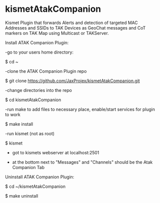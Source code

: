 # kismetAtakCompanion
Kismet Plugin that forwards Alerts and detection of targeted MAC Addresses and SSIDs to TAK Devices as GeoChat messages and CoT markers on TAK Map using Multicast or TAKServer.

Install ATAK Companion Plugin:

-go to your users home directory:

$ cd ~

-clone the ATAK Companion Plugin repo

$ git clone https://github.com/JaxProjex/kismetAtakCompanion.git

-change directories into the repo

$ cd kismetAtakCompanion

-run make to add files to necessary place, enable/start services for plugin to work

$ make install

-run kismet (not as root)

$ kismet

- got to kismets webserver at localhost:2501

- at the bottom next to "Messages" and "Channels" should be the Atak Companion Tab

Uninstall ATAK Companion Plugin:

$ cd ~/kismetAtakCompanion

$ make uninstall
